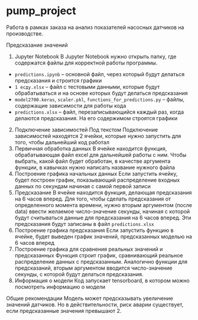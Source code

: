 # pump_project
Работа в рамках заказа на анализ показателей насосных датчиков на производстве.


Предсказание значений
1.	Jupyter Notebook
В Jupyter Notebook нужно открыть папку, где содержатся файлы для корректной работы программы. 
- `predictions.ipynb` – основной файл, через который будут делаться предсказания и строится графики
- `1 есду.xlsx` – файл с тестовыми данными, которые будут обрабатываться и на основе которых будут делаться предсказания
- `model2700.keras`, `scaler.pkl`, `functions_for_predictions.py` – файлы, содержащие зависимости для работы кода
- `predictions.xlsx` – файл, перезаписывающийся каждый раз, когда делаются предсказания. На его содержимом строятся графики
2. Подключение зависимостей
Под текстом Подключение зависимостей находятся 2 ячейки, которые нужно запустить для того, чтобы дальнейший код работал
3.	Первичная обработка данных
В ячейке находится функция, обрабатывающая файл excel для дальнейшей работы с ним. Чтобы выбрать, какой файл будет обработан, в качестве аргумента функции, в кавычках нужно написать название нужного файла
4.	Построение графика начальных данных
Если запустить ячейку, будет построен график, показывающий распределение входных данных по секундам начиная с самой первой записи
5.	Предсказание
В ячейке находится функция, делающая предсказания на 6 часов вперед. 
Для того, чтобы сделать предсказания от определенного момента времени, нужно вторым аргументом (после data) ввести желаемое число-значение секунды, начиная с которой будут считываться данные для предсказания на 6 часов вперед. Эти предсказания будут записаны в файл `predictions.xlsx`
6.	Построение графика предсказания
Если запустить функцию в ячейке, будет выведен график значений, предсказанных моделью на 6 часов вперед
7.	Построение графика для сравнения реальных значений и предсказанных
Функция строит график, сравнивающий реальное распределение данных с предсказанным. Аналогично функции для предсказаний, вторым аргументом вводится число-значение секунды, с которой будут делаться предсказания.
8.	Информация о модели
Код запускает tensorboard, в котором можно посмотреть информацию о модели

Общие рекомендации
Модель может предсказывать увеличение значений датчиков. Но в действительности, риск аварии существует, если предсказанные значения превышают 2. 
